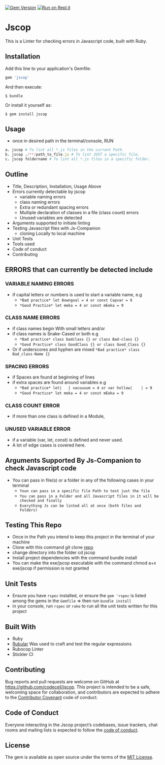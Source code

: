 [![Gem Version](https://badge.fury.io/rb/jscop.svg)](https://badge.fury.io/rb/jscop) [![Run on Repl.it](https://repl.it/badge/github/codecell/js-companion)](https://repl.it/github/codecell/js-companion)

# Jscop

This is a Linter for checking errors in Javascript code, built with Ruby. 

## Installation

Add this line to your application's Gemfile:

```ruby
gem 'jscop'
```

And then execute:

    $ bundle

Or install it yourself as:

    $ gem install jscop

## Usage
- once in desired path in the terminal/console, RUN

```ruby
a. jscop # To lint all *.js files in the current Path.
b. jscop ./**/path_to_file.js # To lint JUST a specific file.
c. jscop foldername # To lint all *.js files in a specific folder.
```

## Outline
  - Title, Description, Installation, Usage Above
  - Errors currently detectable by jscop
    - variable naming errors
    - class naming errors
    - Extra or redundant spacing errors 
    - Multiple declaration of classes in a file (class count) errors
    - Unused variables are detected
  - Arguments supported to initiate linting
  - Testing Javascript files with Js-Companion
    - cloning Locally to local machine
  - Unit Tests
  - Tools used
  - Code of conduct
  - Contributing

## ERRORS that can currently be detected include

### VARIABLE NAMING ERRORS
  - if capital letters or numbers is used to start a variable name, e.g
    - `*Bad practice* let 8owngoal = 4 or const Capvar = 9`
    - `*Good Practice* let meka = 4 or const mEeka = 9`
    
### CLASS NAME ERRORS 
  - if class names begin With small letters and/or
  - if class names is Snake-Cased or both e.g
    - `*Bad practice* class badclass {} or class Bad-class {}`   
    - `*Good Practice* class GoodClass {} or class Good_Class {}`
  - Or if underscores and hyphen are mixed
    `*Bad practice* class Bad_class-Name {}`
    
### SPACING ERRORS
  - if Spaces are found at beginning of lines
  - if extra spaces are found around variables e.g
    - `*Bad practice* let|   | vacuuuum = 4 or var hollow|    | = 9`
    - `*Good Practice* let meka = 4 or const mEeka = 9`

### CLASS COUNT ERROR
  - if more than one class is defined in a Module,

### UNUSED VARIABLE ERROR
  - if a variable (var, let, const) is defined and never used.
  - A lot of edge cases is covered here.

## Arguments Supported By Js-Companion to check Javascript code
  - You can pass in file(s) or a folder in any of the following cases in your terminal
    - `Youn can pass in a specific file Path to test just the file`
    - `You can pass in a Folder and all Javascript files in it will be checked and finally`
    - `Everything Js can be linted all at once (both files and Folders)`

## Testing This Repo
- Once in the Path you intend to keep this project in the terminal of your machine
- Clone with this command git clone [repo](https://github.com/codecell/jscop.git)
- change directory into the folder cd jscop
- Install project dependencies with the command bundle install
- You can make the exe/jscop executable with the command chmod a+x exe/jscop if permission is not granted

## Unit Tests
- Ensure you have `rspec` installed, or ensure the `gem 'rspec` is listed among the gems in the `Gemfile` => then run `bundle install`
- in your console, run `rspec` or `rake` to run all the unit tests written for this project

## Built With
- Ruby
- [Rubular](https://rubular.com/) Was used to craft and test the regular expressions
- Rubocop Linter
- Stickler CI

## Contributing

Bug reports and pull requests are welcome on GitHub at https://github.com/codecell/jscop. This project is intended to be a safe, welcoming space for collaboration, and contributors are expected to adhere to the [Contributor Covenant](http://contributor-covenant.org) code of conduct.

## Code of Conduct

Everyone interacting in the Jscop project’s codebases, issue trackers, chat rooms and mailing lists is expected to follow the [code of conduct](https://github.com/codecell/jscop/blob/master/CODE_OF_CONDUCT.md).

## License

The gem is available as open source under the terms of the [MIT License](https://opensource.org/licenses/MIT).
